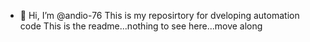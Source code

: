 - 👋 Hi, I’m @andio-76
This is my reposirtory for dveloping automation code
This is the readme...nothing to see here...move along
<!---
andio-76/andio-76 is a ✨ special ✨ repository because its `README.md` (this file) appears on your GitHub profile.
You can click the Preview link to take a look at your changes.
--->
